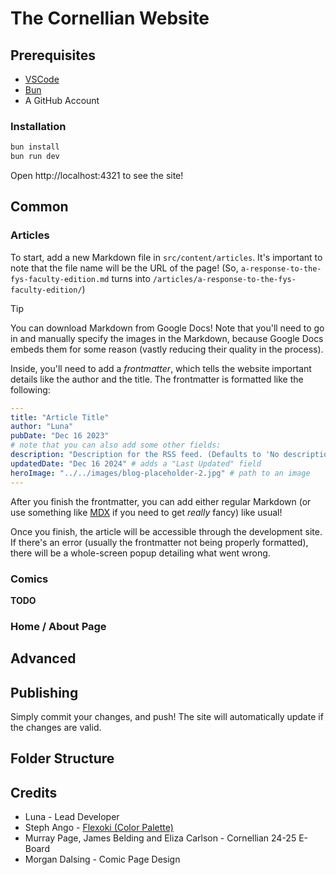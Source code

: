 # The Cornellian Website

## Prerequisites

* [VSCode](https://code.visualstudio.com)
* [Bun](https://bun.sh)
* A GitHub Account

### Installation

```sh
bun install
bun run dev
```

Open http://localhost:4321 to see the site!

## Common

### Articles

To start, add a new Markdown file in `src/content/articles`. It's important to note that the file name will be the URL of the page! (So, `a-response-to-the-fys-faculty-edition.md` turns into `/articles/a-response-to-the-fys-faculty-edition/`) 

> [!TIP]
> You can download Markdown from Google Docs! Note that you'll need to go in and manually specify the images in the Markdown, because Google Docs embeds them for some reason (vastly reducing their quality in the process).

Inside, you'll need to add a *frontmatter*, which tells the website important details like the author and the title. The frontmatter is formatted like the following:

```yaml
---
title: "Article Title"
author: "Luna"
pubDate: "Dec 16 2023"
# note that you can also add some other fields:
description: "Description for the RSS feed. (Defaults to 'No description!')"
updatedDate: "Dec 16 2024" # adds a "Last Updated" field
heroImage: "../../images/blog-placeholder-2.jpg" # path to an image
---
```

After you finish the frontmatter, you can add either regular Markdown (or use something like [MDX](https://mdxjs.com) if you need to get *really* fancy) like usual!

Once you finish, the article will be accessible through the development site. If there's an error (usually the frontmatter not being properly formatted), there will be a whole-screen popup detailing what went wrong.

### Comics

**TODO**

### Home / About Page

## Advanced

## Publishing

Simply commit your changes, and push! The site will automatically update if the changes are valid.

## Folder Structure

## Credits

* Luna - Lead Developer
* Steph Ango - [Flexoki (Color Palette)](https://stephango.com/flexoki)
* Murray Page, James Belding and Eliza Carlson - Cornellian 24-25 E-Board 
* Morgan Dalsing - Comic Page Design
 